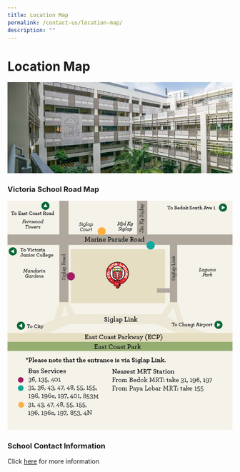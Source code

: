 ```yaml
---
title: Location Map
permalink: /contact-us/location-map/
description: ""
---
```

# **Location Map**

![](/images/contact.jpg)

### Victoria School Road Map

![](/images/map-9522.png)

### School Contact Information

Click [here](/contact-us) for more information